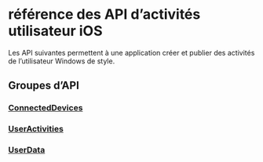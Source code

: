 # <a name="ios-user-activities-api-reference"></a>référence des API d’activités utilisateur iOS

Les API suivantes permettent à une application créer et publier des activités de l’utilisateur Windows de style.

## <a name="api-groups"></a>Groupes d’API

### <a name="connecteddevicesobjectivec-apiconnecteddevicesindexmd"></a>[ConnectedDevices](../objectivec-api/connecteddevices/index.md)
### <a name="useractivitiesobjectivec-apiuserdatauseractivitiesindexmd"></a>[UserActivities](../objectivec-api/userdata.useractivities/index.md)
### <a name="userdataobjectivec-apiuserdataindexmd"></a>[UserData](../objectivec-api/userdata/index.md)